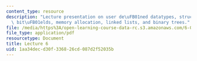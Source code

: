 ```yaml
---
content_type: resource
description: "Lecture presentation on user de\uFB01ned datatypes, structures, unions,\
  \ bit\uFB01elds, memory allocation, linked lists, and binary trees."
file: /media/https%3A/open-learning-course-data-rc.s3.amazonaws.com/6-087-practical-programming-in-c-january-iap-2010/1aa34decd30f336826cd087d2f52035b_MIT6_087IAP10_lec06.pdf
file_type: application/pdf
resourcetype: Document
title: Lecture 6
uid: 1aa34dec-d30f-3368-26cd-087d2f52035b
---
```

